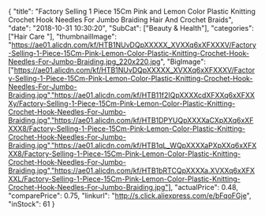 {
	"title": "Factory Selling 1 Piece 15Cm Pink and Lemon Color Plastic Knitting Crochet Hook Needles For Jumbo Braiding Hair And Crochet Braids",
	"date": "2018-10-31 10:30:20",
	"SubCat": ["Beauty & Health"],
	"categories": ["Hair Care "],
	"thumbnailImage": "https://ae01.alicdn.com/kf/HTB1NUvDQpXXXXX_XVXXq6xXFXXXV/Factory-Selling-1-Piece-15Cm-Pink-Lemon-Color-Plastic-Knitting-Crochet-Hook-Needles-For-Jumbo-Braiding.jpg_220x220.jpg",
	"BigImage": ["https://ae01.alicdn.com/kf/HTB1NUvDQpXXXXX_XVXXq6xXFXXXV/Factory-Selling-1-Piece-15Cm-Pink-Lemon-Color-Plastic-Knitting-Crochet-Hook-Needles-For-Jumbo-Braiding.jpg","https://ae01.alicdn.com/kf/HTB11f2IQpXXXXcdXFXXq6xXFXXXy/Factory-Selling-1-Piece-15Cm-Pink-Lemon-Color-Plastic-Knitting-Crochet-Hook-Needles-For-Jumbo-Braiding.jpg","https://ae01.alicdn.com/kf/HTB1DPYUQpXXXXaCXpXXq6xXFXXX8/Factory-Selling-1-Piece-15Cm-Pink-Lemon-Color-Plastic-Knitting-Crochet-Hook-Needles-For-Jumbo-Braiding.jpg","https://ae01.alicdn.com/kf/HTB1qL_WQpXXXXaPXpXXq6xXFXXX8/Factory-Selling-1-Piece-15Cm-Pink-Lemon-Color-Plastic-Knitting-Crochet-Hook-Needles-For-Jumbo-Braiding.jpg","https://ae01.alicdn.com/kf/HTB1bRTCQpXXXXa.XVXXq6xXFXXXL/Factory-Selling-1-Piece-15Cm-Pink-Lemon-Color-Plastic-Knitting-Crochet-Hook-Needles-For-Jumbo-Braiding.jpg"],
	"actualPrice": 0.48,
	"comparePrice": 0.75,
	"linkurl": "http://s.click.aliexpress.com/e/bFqoFGje",
	"inStock": 61
}
